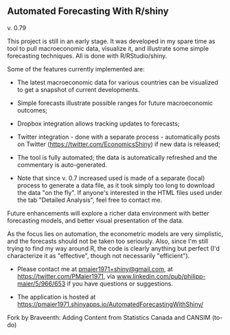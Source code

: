 Automated Forecasting With R/shiny
-----------------------------------
v. 0.79

This project is still in an early stage. It was developed in my spare time as tool to pull macroeconomic data, visualize it, and illustrate some simple forecasting techniques. All is done with R/RStudio/shiny.

Some of the features currently implemented are:

+ The latest macroeconomic data for various countries can be visualized to get a snapshot of current developments.

+ Simple forecasts illustrate possible ranges for future macroeconomic outcomes;

+ Dropbox integration allows tracking updates to forecasts;

+ Twitter integration - done with a separate process - automatically posts on Twitter (https://twitter.com/EconomicsShiny) if new data is released;

+ The tool is fully automated; the data is automatically refreshed and the commentary is auto-generated. 

+ Note that since v. 0.7 increased used is made of a separate (local) process to generate a data file, as it took simply too long to download the data "on the fly". If anyone's interested in the HTML files used under the tab "Detailed Analysis", feel free to contact me.

Future enhancements will explore a richer data environment with better forecasting models, and better visual presentation of the data.

As the focus lies on automation, the econometric models are very simplistic, and the forecasts should not be taken too seriously. Also, since I'm still trying to find my way around R, the code is clearly anything but perfect (I'd characterize it as "effective", though not necessarily "efficient").

+ Please contact me at pmaier1971+shiny@gmail.com, at https://twitter.com/PMaier1971, via www.linkedin.com/pub/philipp-maier/5/966/653 if you have questions or suggestions. 

+ The application is hosted at https://pmaier1971.shinyapps.io/AutomatedForecastingWithShiny/


Fork by Braveenth: Adding Content from Statistics Canada and CANSIM (to-do)
